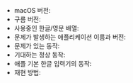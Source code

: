 <!--
버그 신고의 경우 아래의 서식을 가능한 채워서 제출해 주시면 큰 도움이 됩니다.
채울 수 없는 칸은 비워 두셔도 됩니다.

유료 애플리케이션 및 Cocoa가 아닌 앱의 호환성 문제는 빠른 시일 내에 해결되지 않을 수 있습니다.
내장 한글 입력기와 구름 입력기에서의 동작을 비교 확인해 주세요.
두 입력기에서 동시에 발생하는 같은 오류는 입력기가 아닌 애플리케이션의 오류일 가능성이 높습니다.

예시:

- macOS 버전: 10.15.1
- 구름 버전: 1.20.8
- 사용중인 한글/영문 배열: 세벌식 최종 순아래 / 쿼티
- 문제가 발생하는 애플리케이션 이름과 버전: iTerm2 3.2.9
- 문제가 있는 동작: 한글 낱자를 지울 때 마지막 자소를 지우려 하면 백스페이스를 2번 눌러야 합니다.
- 기대하는 정상 동작: 다른 애플리케이션과 같이 마지막 자소도 백스페이스 1번에 지워져야 합니다.
- 애플 기본 한글 입력기의 동작: 마지막 자소도 백스페이스 1번에 지워집니다.
- 재현 방법: <BS>를 백스페이스라고 할때,
 - iTerm 실행
 - 한 입력  -> 한
 - <BS><BS> 입력 -> ㅎ
 - <BS> 입력 -> ㅎ
마지막 단계에서 ㅎ이 남지 않고 삭제되어야 합니다.

-->

- macOS 버전: <!-- 숫자로 써주세요. 시스템 메뉴에서  -> 이 맥에 관하여 -->
- 구름 버전: <!-- 시스템 메뉴의 입력기 아이콘에서 ☁️ -> 구름 입력기에 관하여 -->
- 사용중인 한글/영문 배열:
- 문제가 발생하는 애플리케이션 이름과 버전:
- 문제가 있는 동작:
- 기대하는 정상 동작:
- 애플 기본 한글 입력기의 동작:
- 재현 방법: <!-- 누구든 따라할 수 있도록 애플리케이션 시작 단계부터 상세히 적어주세요 -->